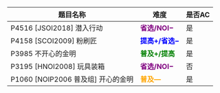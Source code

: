 | 题目名称                           | 难度                                                 | 是否AC |
| ---------------------------------- | ---------------------------------------------------- | ------ |
| P4516 [JSOI2018] 潜入行动          | <span style="color:purple">**省选/NOI−**</span>      | 是     |
| P4158 [SCOI2009] 粉刷匠            | <span style = "color : blue">**提高+/省选−**</span>  | 是     |
| P3985 不开心的金明                 | <span style = "color : green"> **普及+/提高**</span> | 是     |
| P3195 [HNOI2008] 玩具装箱          | <span style="color:purple">**省选/NOI−**</span>      | 否     |
| P1060 [NOIP2006 普及组] 开心的金明 | <span style = "color : orange">**普及—**</span>      | 是     |